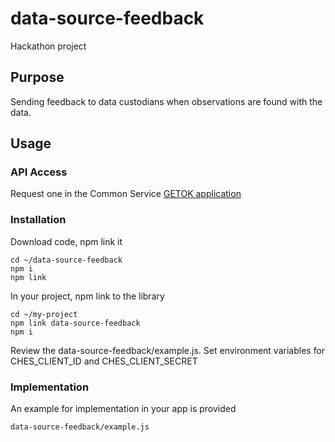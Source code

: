 # data-source-feedback
Hackathon project

## Purpose  
Sending feedback to data custodians when observations are found with the data.

## Usage  

### API Access  
Request one in the Common Service [GETOK application](https://getok-master-k8vopl-prod.pathfinder.gov.bc.ca/)  

### Installation  
Download code, npm link it

```
cd ~/data-source-feedback
npm i
npm link
```

In your project, npm link to the library
```
cd ~/my-project
npm link data-source-feedback
npm i
```
Review the data-source-feedback/example.js. 
Set environment variables for CHES_CLIENT_ID and CHES_CLIENT_SECRET  

 
### Implementation  
An example for implementation in your app is provided 
```
data-source-feedback/example.js
``` 
 

